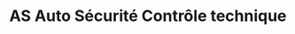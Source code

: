 ---
title: "AS Auto Sécurité Contrôle technique"
url: /arnouville/as-auto-securite-controle-technique/
shop: Autowerkstatt
---